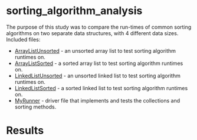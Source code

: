 # sorting_algorithm_analysis

The purpose of this study was to compare the run-times of common sorting algorithms on two separate data structures, with 4 different data sizes. Included files:
* [ArrayListUnsorted](ArrayListUnsorted.java) - an unsorted array list to test sorting algorithm runtimes on.
* [ArrayListSorted](ArrayListSorted.java) - a sorted array list to test sorting algorithm runtimes on.
* [LinkedListUnsorted](LinkedListUnsorted.java) - an unsorted linked list to test sorting algorithm runtimes on.
* [LinkedListSorted](LinkedListSorted.java) - a sorted linked list to test sorting algorithm runtimes on.
* [MyRunner](MyRunner.java) - driver file that implements and tests the collections and sorting methods.

# Results
